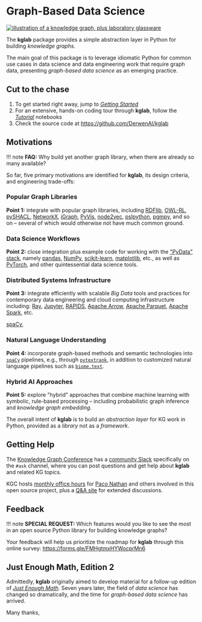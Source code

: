 # Graph-Based Data Science

[![illustration of a knowledge graph, plus laboratory glassware](https://raw.githubusercontent.com/DerwenAI/kglab/main/docs/illo/kglab.png)](https://github.com/DerwenAI/kglab/blob/main/docs/illo/kglab.png)

The **kglab** package provides a simple abstraction layer in Python
for building *knowledge graphs*.

The main goal of this package is to leverage idiomatic Python for
common use cases in data science and data engineering work that
require graph data, presenting *graph-based data science* as an
emerging practice.


## Cut to the chase

  1. To get started right away, jump to [*Getting Started*](/start/)
  1. For an extensive, hands-on coding tour through **kglab**, follow the [*Tutorial*](/tutorial/) notebooks
  1. Check the source code at <https://github.com/DerwenAI/kglab>


## Motivations

!!! note
    **FAQ:** Why build yet another graph library, when there are already so many available?

So far, five primary motivations are identified for **kglab**, its
design criteria, and engineering trade-offs:

### Popular Graph Libraries

**Point 1:**
integrate with popular graph libraries, including 
[RDFlib](https://rdflib.readthedocs.io/),
[OWL-RL](https://owl-rl.readthedocs.io/),
[pySHACL](https://github.com/RDFLib/pySHACL),
[NetworkX](https://networkx.org/),
[iGraph](https://igraph.org/python/),
[PyVis](https://pyvis.readthedocs.io/), 
[node2vec](http://snap.stanford.edu/node2vec/),
[pslpython](https://psl.linqs.org/),
[pgmpy](https://pgmpy.org/),
and so on –
several of which would otherwise not have much common ground.

### Data Science Workflows

**Point 2:**
close integration plus example code for working with the
["PyData" stack](https://numfocus.org/sponsored-projects),
namely
[pandas](https://pandas.pydata.org/),
[NumPy](https://numpy.org/),
[scikit-learn](https://scikit-learn.org/),
[matplotlib](https://matplotlib.org/),
etc.,
as well as
[PyTorch](https://pytorch.org/),
and other quintessential data science tools.

### Distributed Systems Infrastructure

**Point 3:**
integrate efficiently with scalable *Big Data* tools and practices for
contemporary data engineering and cloud computing infrastructure
including:
[Ray](https://ray.io/),
[Jupyter](https://jupyter.org/),
[RAPIDS](https://rapids.ai/),
[Apache Arrow](https://arrow.apache.org/),
[Apache Parquet](https://parquet.apache.org/),
[Apache Spark](https://spark.apache.org/),
etc.

[spaCy](https://spacy.io/),

### Natural Language Understanding

**Point 4:**
incorporate graph-based methods and semantic technologies into 
[`spaCy`](https://spacy.io/) pipelines, e.g., through 
[`pytextrank`](https://github.com/DerwenAI/pytextrank/), 
in addition to customized natural language pipelines such as 
[`biome.text`](https://www.recogn.ai/biome-text/).


### Hybrid AI Approaches

**Point 5:**
explore "hybrid" approaches that combine machine learning with
symbolic, rule-based processing – including probabilistic graph
inference and *knowledge graph embedding*.


The overall intent of **kglab** is to build an *abstraction layer* for
KG work in Python, provided as a *library* not as a *framework*.


## Getting Help

The [Knowledge Graph Conference](https://www.knowledgegraph.tech/) has a
[community Slack](https://knowledgegraphconf.slack.com/archives/C017LUAML8Z)
specifically on the `#ask` channel, where you can post questions and 
get help about **kglab** and related KG topics.

KGC hosts [monthly office hours](https://www.notion.so/KG-Community-Events-Calendar-8aacbe22efa94d9b8b39b7288e22c2d3)
for [Paco Nathan](https://derwen.ai/paco) and others involved in this 
open source project, plus a [Q&A site](https://answers.knowledgegraph.tech/)
for extended discussions.


## Feedback

!!! note
    **SPECIAL REQUEST:** Which features would you like to see the most 
    in an open source Python library for building knowledge graphs?

Your feedback will help us prioritize the roadmap for **kglab**
through this online survey:
<https://forms.gle/FMHgtmxHYWocprMn6>


## Just Enough Math, Edition 2

Admittedly, **kglab** originally aimed to develop material for a
follow-up edition of [*Just Enough Math*](https://derwen.ai/jem).
Seven years later, the field of *data science* has changed so
dramatically, and the time for *graph-based data science* has arrived.


Many thanks,
